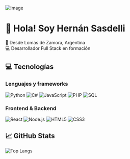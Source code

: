 ![image](https://github.com/user-attachments/assets/4c063a7c-034c-48ab-827d-4743a121fda6)
# 👋 Hola! Soy Hernán Sasdelli

📍 Desde Lomas de Zamora, Argentina  
💻 Desarrollador Full Stack en formación  

## 💻 Tecnologías

### Lenguajes y frameworks

![Python](https://img.shields.io/badge/Python-3776AB?style=flat&logo=python&logoColor=white)
![C#](https://img.shields.io/badge/C%23-239120?style=flat&logo=c-sharp&logoColor=white)
![JavaScript](https://img.shields.io/badge/JavaScript-F7DF1E?style=flat&logo=javascript&logoColor=black)
![PHP](https://img.shields.io/badge/PHP-777BB4?style=flat&logo=php&logoColor=white)
![SQL](https://img.shields.io/badge/SQL-4479A1?style=flat&logo=postgresql&logoColor=white)

### Frontend & Backend

![React](https://img.shields.io/badge/React-20232A?style=flat&logo=react&logoColor=61DAFB)
![Node.js](https://img.shields.io/badge/Node.js-43853D?style=flat&logo=node.js&logoColor=white)
![HTML5](https://img.shields.io/badge/HTML5-E34F26?style=flat&logo=html5&logoColor=white)
![CSS3](https://img.shields.io/badge/CSS3-1572B6?style=flat&logo=css3&logoColor=white)



## 📈 GitHub Stats

![Top Langs](https://github-readme-stats.vercel.app/api/top-langs/?username=HernanSasdelli&layout=compact&theme=dark)


